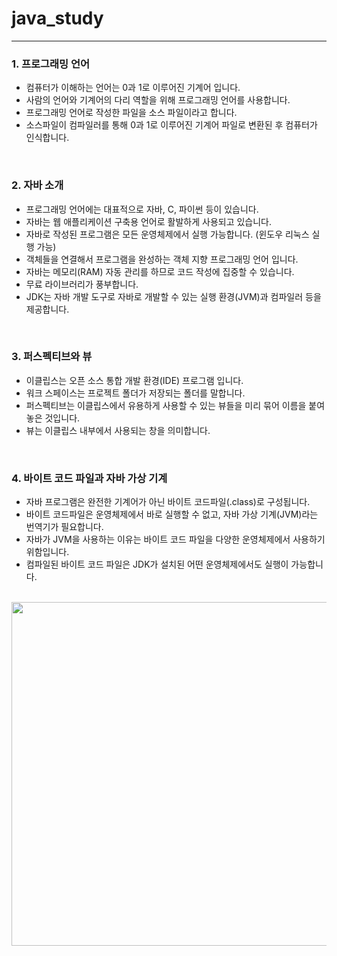 # java_study
---

### **1. 프로그래밍 언어**
   - 컴퓨터가 이해하는 언어는 0과 1로 이루어진 기계어 입니다.
   - 사람의 언어와 기계어의 다리 역할을 위해 프로그래밍 언어를 사용합니다.
   - 프로그래밍 언어로 작성한 파일을 소스 파일이라고 합니다.
   - 소스파일이 컴파일러를 통해 0과 1로 이루어진 기계어 파일로 변환된 후 컴퓨터가 인식합니다.

</br>

### **2. 자바 소개**
   - 프로그래밍 언어에는 대표적으로 자바, C, 파이썬 등이 있습니다.
   - 자바는 웹 애플리케이션 구축용 언어로 활발하게 사용되고 있습니다.
   - 자바로 작성된 프로그램은 모든 운영체제에서 실행 가능합니다. (윈도우 리눅스 실행 가능)
   - 객체들을 연결해서 프로그램을 완성하는 객체 지향 프로그래밍 언어 입니다.
   - 자바는 메모리(RAM) 자동 관리를 하므로 코드 작성에 집중할 수 있습니다.
   - 무료 라이브러리가 풍부합니다.
   - JDK는 자바 개발 도구로 자바로 개발할 수 있는 실행 환경(JVM)과 컴파일러 등을 제공합니다.

</br>

### **3. 퍼스펙티브와 뷰**
   - 이클립스는 오픈 소스 통합 개발 환경(IDE) 프로그램 입니다.
   - 워크 스페이스는 프로젝트 폴더가 저장되는 폴더를 말합니다.
   - 퍼스펙티브는 이클립스에서 유용하게 사용할 수 있는 뷰들을 미리 묶어 이름을 붙여놓은 것입니다.
   - 뷰는 이클립스 내부에서 사용되는 창을 의미합니다.

</br>

### **4. 바이트 코드 파일과 자바 가상 기계**
   - 자바 프로그램은 완전한 기계어가 아닌 바이트 코드파일(.class)로 구성됩니다.
   - 바이트 코드파일은 운영체제에서 바로 실행할 수 없고, 자바 가상 기계(JVM)라는 번역기가 필요합니다.
   - 자바가 JVM을 사용하는 이유는 바이트 코드 파일을 다양한 운영체제에서 사용하기 위함입니다.
   - 컴파일된 바이트 코드 파일은 JDK가 설치된 어떤 운영체제에서도 실행이 가능합니다.

</br>

<img src="https://github.com/user-attachments/assets/80cfa37d-b89a-4b42-9f0d-3c500705870c" width="600" height="550"/>
